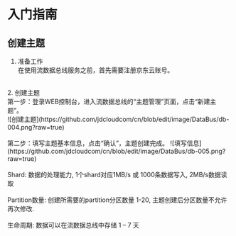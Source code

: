 # 入门指南<br>
## 创建主题<br>
1. 准备工作<br>
在使用流数据总线服务之前，首先需要注册京东云账号。<br>
<br>
2. 创建主题<br>
第一步：登录WEB控制台，进入流数据总线的“主题管理”页面，点击“新建主题”。<br>
![创建主题](https://github.com/jdcloudcom/cn/blob/edit/image/DataBus/db-004.png?raw=true)<br>
<br>
第二步：填写主题基本信息，点击“确认”，主题创建完成。
![填写信息](https://github.com/jdcloudcom/cn/blob/edit/image/DataBus/db-005.png?raw=true)<br>
<br>
Shard: 数据的处理能力, 1个shard对应1MB/s 或 1000条数据写入, 2MB/s数据读取<br>
<br>
Partition数量: 创建所需要的partition分区数量 1-20, 主题创建后分区数量不允许再次修改.<br>
<br>
生命周期: 数据可以在流数据总线中存储 1 – 7 天<br>
